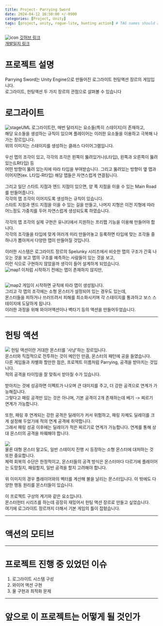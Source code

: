 ```yaml
---
title: Project- Parrying Sword
date: 2024-04-12 16:50:00 +/-0900
categories: [Project, Unity]
tags: [project, unity, rogue-lite, hunting action] # TAG names should always be lowercase
---
```


![icon](assets/img/parringsword/ParryingSowrdIcon.png)
[깃허브 링크](https://github.com/Lagooneng/ParryingSword)
<br>
[개발일지 링크](https://lagooneng.tistory.com/category/%EC%9C%A0%EB%8B%88%ED%8B%B0%20%EA%B2%8C%EC%9E%84%20%EA%B0%9C%EB%B0%9C/%EB%A9%94%EC%9D%B8%20%ED%94%84%EB%A1%9C%EC%A0%9D%ED%8A%B8%3A%20%20Parrying%20Sowrd)

# 프로젝트 설명<br>

Parrying Sword는 Unity Engine으로 만들어진 로그라이트 헌팅액션 장르의 게임입니다.<br>
로그라이트, 헌팅액션 두 가지 장르의 관점으로 살펴볼 수 있습니다

# 로그라이트

![stageUML](assets/img/parringsword/stageUML.png)
로그라이트란, 매번 달라지는 요소들(특히 스테이지)이 존재하고,<br>
해당 요소들을 생성하는 규칙이 있으며 플레이어는 이러한 요소들을 이용하고 극복해 나가는 장르입니다.<br>
위의 이미지는 스테이지를 생성하는 클래스 다이어그램입니다.<br>
<br>
우선 맵의 조각이 있고, 각각의 조각은 왼쪽이 뚫려있거나(L타입), 왼쪽과 오른쪽이 뚫려있는(LR타입) 등<br>
어떤 방향이 뚫려 있는지에 따라 타입을 부여받습니다. 그리고 뚫려있는 방향이 옆 맵과 이어지면(ex. L타입-R타입) 해당 맵들은 자연스럽게 연결됩니다.<br>
<br>
그리고 일단 스타트 지점과 엔드 지점이 있으면, 양 쪽 지점을 이을 수 있는 Main Road를 만들어줍니다.<br>
각각의 맵 조각이 이어지도록 생성하는 규칙이 있습니다.<br>
스타트 지점과 엔드 지점을 이을 수 있는 길을 만들고, 나머지 지형은 이전 지형에 따라 어느정도 가중치를 두어 자연스럽게 생성되도록 하였습니다.<br>
<br>
각각의 맵 조각의 실제 구현은 유니티에서 지원하는 프리팹 기능을 이용해 만들어야 합니다.<br>
각각의 조각들을 타입에 맞게 여러개 미리 만들어놓고 등록하면 타입에 맞는 조각들 중 하나가 뽑아져서 다양한 맵이 만들어질 것입니다.<br>
<br>
이러한 시스템은 로그라이트 장르의 Spelunky 시리즈에서 비슷한 맵의 구조가 간혹 나오는 것을 보고 맵의 구조를 예측하는 사람들이 있는 것을 보고,<br>
이런 식으로 구현하지 않았을까 생각이 들어 설계하게 되었습니다.
<br>
![map1](assets/img/parringsword/map1.png)
이처럼 시작하기 전에는 맵이 존재하지 않지만,
<br><br>

![map2](assets/img/parringsword/map2.png)
게임이 시작하면 규칙에 따라 맵이 생성됩니다.<br>
그리고 각 맵의 조각에는 소형 몬스터가 설정되어 있는 경우도 있는데,<br>
몬스터들을 피하거나 쓰러뜨려서 피해를 최소화시키며 각 스테이지를 통과하고 보스 스테이지에 도달하게 됩니다.<br>
이러한 과정을 위해 와이어액션이나 벽타기 등의 액션을 만들어두었습니다.<br>

<hr>

# 헌팅 액션

<img witdh="80%" src="assets/img/parringsword/hunting1.png">
헌팅 액션이란 거대한 몬스터를 '사냥'하는 장르입니다.<br>
몬스터와 직접적으로 전투하는 것이 메인인 만큼, 몬스터의 패턴에 공을 들였습니다.<br>
다른 게임들과 차별화 할만한 점은, 프로젝트 이름처럼 Parrying, 공격을 받아치는 것입니다.<br>
적의 공격을 타이밍을 잘 맞춰서 받아칠 수가 있습니다.<br>
<br>
받아치는 것에 성공하면 이펙트가 나오며 큰 대미지를 주고, 더 강한 공격으로 연계가 가능해집니다.<br> 
그렇다고 패링 공격만 있는 것은 아니며, 기본 공격이 2개 존재하는데 베기 -> 찌르기 연계가 가능합니다.<br>
<br>
또한, 패링 후 연계되는 강한 공격은 딜레이가 커서 위험하고, 패링 자체도 딜레이를 크게 설정해 두었기에 적의 연계 공격에 취약합니다.<br>
그래서 패링 성공 이후에는 딜레이가 적은 찌르기로 연계가 가능합니다. 연계를 통해 상대 몬스터의 공격을 파훼해야 합니다.<br>
<br>
<img witdh="100%" src="assets/img/parringsword/hunting2.png">
<br>
물론 대형 몬스터 말고도, 일반 스테이지 진행 시 등장하는 소형 몬스터에 대처하는 것 또한 중요합니다.<br>
체력 회복의 수단은 한정적이고, 몬스터들의 공격 방식은 몬스터마다 다르기에 플레이어는 도망칠지, 패링할지, 일반 공격을 할지 고려해야 합니다.<br>
<br>
위 이미지의 경우 플레이어와의 벡터를 계산해 불을 날리는 몬스터입니다. 이 밖에도 다양한 행동 원리를 몬스터들이 있습니다.<br>
<br>
이 프로젝트 구상의 계기와 같은 요소입니다.<br>
몬스터헌터 시리즈를 하는데 굉장히 재밌어서 헌팅 액션 장르로 만들고 싶었습니다.<br>
여기에 로그라이트 장르까지 더해서 기본 게임의 틀이 잡혔습니다.<br>

<hr>

# 액션의 모티브

<hr>

# 프로젝트 진행 중 있었던 이슈

1. 로그라이트 시스템 구성
2. 와이어 액션 구현
3. 물 구현과 최적화 문제

<hr>

# 앞으로 이 프로젝트는 어떻게 될 것인가
